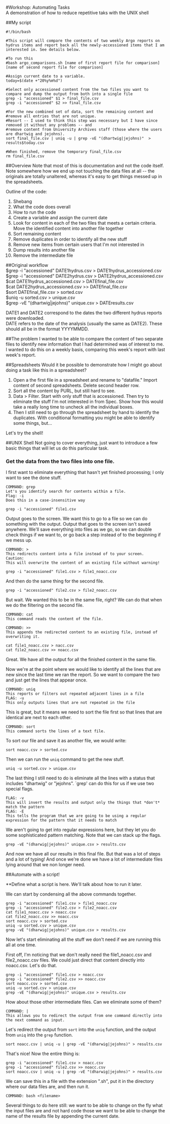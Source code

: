 #Workshop: Automating Tasks  
A demonstration of how to reduce repetitive taks with the UNIX shell

##My script

    #!/bin/bash

    #This script will compare the contents of two weekly Argo reports on hydrus items and report back all the newly-accessioned items that I am interested in. See details below.

    #To run this
    #bash argo_comparisons.sh [name of first report file for comparison] [name of second report file for comparison]

    #Assign current date to a variable.
    today=$(date +"20%y%m%d")

    #Select only accessioned content from the two files you want to compare and dump the output from both into a single file
    grep -i "accessioned" $1 > final_file.csv
    grep -i "accessioned" $2 >> final_file.csv

    #For the new combined set of data, sort the remaining content and 
    #remove all entries that are not unique. 
    #Resort -- I used to think this step was necessary but I have since removed it without any problems -- and
    #remove content from University Archives staff (those where the users are dhartwig and jejohns).
    sort final_file.csv | uniq -u | grep -vE "(dhartwig|jejohns)"  > results$today.csv

    #When finished, remove the temporary final_file.csv
    rm final_file.csv

##Overview
Note that most of this is documentation and not the code itself.  
Note somewhere how we end up not touching the data files at all -- the originals are totally unaltered, whereas it's easy to get things messed up in the spreadsheets.

Outline of the code:
1. Shebang  
2. What the code does overall  
3. How to run the code  
4. Create a variable and assign the current date  
5. Look for content in each of the two files that meets a certain criteria. Move the identified content into another file together  
6. Sort remaining content  
7. Remove duplicates in order to identify all the new stuff  
8. Remove new items from certain users that I'm not interested in  
9. Dump results into another file  
10. Remove the intermediate file  

##Original workflow  
$grep -i "accessioned" DATE1hydrus.csv > DATE1hydrus_accessioned.csv  
$grep -i "accessioned" DATE2hydrus.csv > DATE2hydrus_accessioned.csv  
$cat DATE1hydrus_accessioned.csv > DATEfinal_file.csv  
$cat DATE2hydrus_accessioned.csv >> DATEfinal_file.csv  
$sort DATEfinal_file.csv > sorted.csv  
$uniq -u sorted.csv > unique.csv  
$grep -vE "(dhartwig|jejohns)" unique.csv > DATEresults.csv  

DATE1 and DATE2 correspond to the dates the two different hydrus reports were downloaded.  
DATE refers to the date of the analysis (usually the same as DATE2). These should all be in the format YYYYMMDD.  

##The problem
I wanted to be able to compare the content of two separate files to identify new information that I had determined was of interest to me. I wanted to do this on a weekly basis, comparing this week's report with last week's report.

##Spreadsheets
Would it be possible to demonstrate how I might go about doing a task like this in a spreadsheet?    
1. Open a the first file in a spreadsheet and rename to "datafile." Import content of second spreadsheets. Delete second header row.  
2. Sort all the content by PURL, but still hard to see.  
3. Data > Filter. Start with only stuff that is accessioned. Then try to eliminate the stuff I'm not interested in from Spec. Show how this would take a really long time to uncheck all the individual boxes.  
4. Then I still need to go through the spreadsheet by hand to identify the duplicates. With conditional formatting you might be able to identify some things, but...  

Let's try the shell!    

##UNIX Shell
Not going to cover everything, just want to introduce a few basic things that will let us do this particular task.

### Get the data from the two files into one file.

I first want to eliminate everything that hasn't yet finished processing; I only want to see the done stuff.

    COMMAND: grep
    Let's you identify search for contents within a file.
    Flag: -i
    Does this in a case-insensitive way
    
    grep -i "accessioned" file1.csv
    
Output goes to the screen. We want this to go to a file so we can do something with the output. Output that goes to the screen isn't saved anywhere. We'll save everything into files as we go, so we can double check things if we want to, or go back a step instead of to the beginning if we mess up.

    COMMAND: >
    This redirects content into a file instead of to your screen. 
    Caution: 
    This will overwrite the content of an existing file without warning!

    grep -i "accessioned" file1.csv > file1_noacc.csv
    
And then do the same thing for the second file.

    grep -i "accessioned" file2.csv > file2_noacc.csv
    
But wait. We wanted this to be in the same file, right? We can do that when we do the filtering on the second file.

    COMMAND: cat
    This command reads the content of the file.
    
    COMMAND: >>
    This appends the redirected content to an existing file, instead of overwriting it.

    cat file1_noacc.csv > nacc.csv
    cat file2_noacc.csv >> noacc.csv
    
Great. We have all the output for all the finished content in the same file.
    
Now we're at the point where we would like to identify all the lines that are new since the last time we ran the report. So we want to compare the two and just get the lines that appear once.

    COMMAND: uniq
    This reports or filters out repeated adjacent lines in a file
    FLAG: -u
    This only outputs lines that are not repeated in the file

This is great, but it means we need to sort the file first so that lines that are identical are next to each other. 

    COMMAND: sort
    This command sorts the lines of a text file.
    
To sort our file and save it as another file, we would write:

    sort noacc.csv > sorted.csv
    
Then we can run the `uniq` command to get the new stuff.

    uniq -u sorted.csv > unique.csv
    
The last thing I still need to do is eliminate all the lines with a status that includes "dhartwig" or "jejohns". `grep' can do this for us if we use two special flags.

    FLAG: -v
    This will invert the results and output only the things that *don't* match the pattern
    FLAG: -E
    This tells the program that we are going to be using a regular expression for the pattern that it needs to match
    
We aren't going to get into regular expressions here, but they let you do some sophisticated pattern matching. Note that we can stack up the flags.

    grep -vE "(dharwig|jejohns)" unique.csv > results.csv
    
And now we have all our results in this final file. But that was a lot of steps and a lot of typing! And once we're done we have a lot of intermediate files lying around that we non longer need.

##Automate with a script! 

**Define what a script is here. We'll talk about how to run it later.

We can start by condensing all the above commands together.

    grep -i "accessioned" file1.csv > file1_noacc.csv
    grep -i "accessioned" file2.csv > file2_noacc.csv
    cat file1_noacc.csv > noacc.csv
    cat file2_noacc.csv >> noacc.csv
    sort noacc.csv > sorted.csv
    uniq -u sorted.csv > unique.csv
    grep -vE "(dharwig|jejohns)" unique.csv > results.csv

Now let's start eliminating all the stuff we don't need if we are running this all at one time. 

First off, I'm noticing that we don't really need the file1_noacc.csv and file2_noacc.csv files. We could just direct that content directly into noacc.csv. Let's do that.

    grep -i "accessioned" file1.csv > noacc.csv
    grep -i "accessioned" file2.csv >> noacc.csv
    sort noacc.csv > sorted.csv
    uniq -u sorted.csv > unique.csv
    grep -vE "(dharwig|jejohns)" unique.csv > results.csv

How about those other intermediate files. Can we eliminate some of them?

    COMMAND: |
    This allows you to redirect the output from one command directly into the next command as input.
    
Let's redirect the output from `sort` into the `uniq` function, and the output from `uniq` into the `grep` function.

    sort noacc.csv | uniq -u | grep -vE "(dharwig|jejohns)" > results.csv

That's nice! Now the entire thing is:

    grep -i "accessioned" file1.csv > noacc.csv
    grep -i "accessioned" file2.csv >> noacc.csv
    sort noacc.csv | uniq -u | grep -vE "(dharwig|jejohns)" > results.csv
    
We can save this in a file with the extension ".sh", put it in the directory where our data files are, and then run it.

    COMMAND: bash <filename>
    
Several things to do here still:
we want to be able to change on the fly what the input files are and not hard code those
we want to be able to change the name of the results file by appending the current date.
